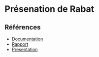 # Présenation de Rabat
## Références 

 

- [Documentation](https://fr.wikipedia.org/wiki/Rabat) 
- [Rapport](https://adnanlh.github.io/Rabat/)
- [Presentation](hhttps://adnanlh.github.io/Rabat/presentation.html)
